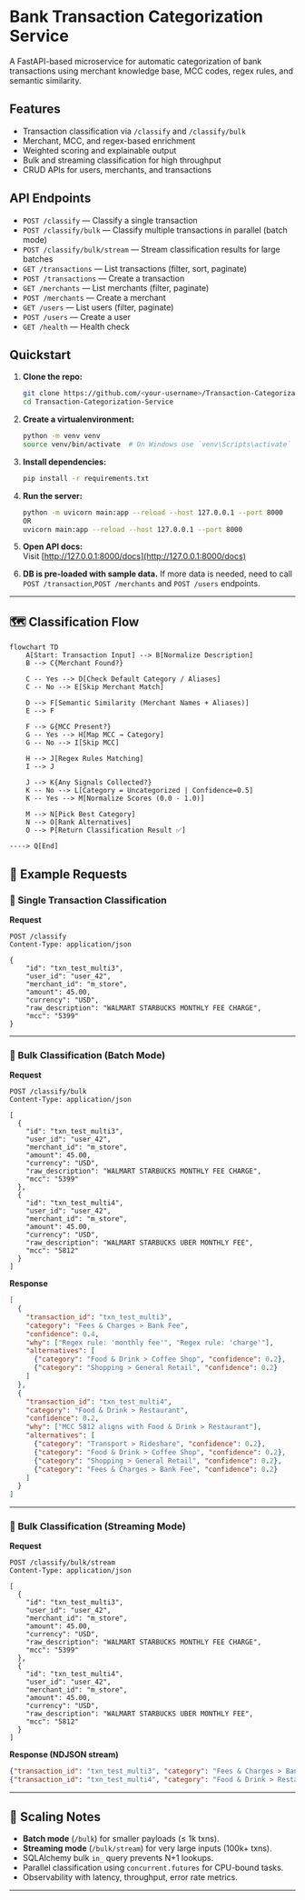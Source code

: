 # Bank Transaction Categorization Service

A FastAPI-based microservice for automatic categorization of bank transactions using merchant knowledge base, MCC codes, regex rules, and semantic similarity.

## Features

- Transaction classification via `/classify` and `/classify/bulk`
- Merchant, MCC, and regex-based enrichment
- Weighted scoring and explainable output
- Bulk and streaming classification for high throughput
- CRUD APIs for users, merchants, and transactions

## API Endpoints

- `POST /classify` — Classify a single transaction
- `POST /classify/bulk` — Classify multiple transactions in parallel (batch mode)
- `POST /classify/bulk/stream` — Stream classification results for large batches
- `GET /transactions` — List transactions (filter, sort, paginate)
- `POST /transactions` — Create a transaction
- `GET /merchants` — List merchants (filter, paginate)
- `POST /merchants` — Create a merchant
- `GET /users` — List users (filter, paginate)
- `POST /users` — Create a user
- `GET /health` — Health check

## Quickstart

1. **Clone the repo:**
   ```bash
   git clone https://github.com/<your-username>/Transaction-Categorization-Service.git
   cd Transaction-Categorization-Service
   ```
2. **Create a virtualenvironment:**
   ```bash
   python -m venv venv
   source venv/bin/activate  # On Windows use `venv\Scripts\activate` if this step fails, please ignore and proceed to next step.
   ``` 
   
3. **Install dependencies:**
   ```bash
   pip install -r requirements.txt
   ```

4. **Run the server:**
   ```bash
   python -m uvicorn main:app --reload --host 127.0.0.1 --port 8000
   OR
   uvicorn main:app --reload --host 127.0.0.1 --port 8000
   ```

5. **Open API docs:**  
   Visit [http://127.0.0.1:8000/docs](http://127.0.0.1:8000/docs)

6. **DB is pre-loaded with sample data.** 
    If more data is needed, need to call `POST /transaction`,`POST /merchants` and `POST /users` endpoints.
---

## 🗺️ Classification Flow

```mermaid
flowchart TD
    A[Start: Transaction Input] --> B[Normalize Description]
    B --> C{Merchant Found?}
    
    C -- Yes --> D[Check Default Category / Aliases]
    C -- No --> E[Skip Merchant Match]

    D --> F[Semantic Similarity (Merchant Names + Aliases)]
    E --> F

    F --> G{MCC Present?}
    G -- Yes --> H[Map MCC → Category]
    G -- No --> I[Skip MCC]

    H --> J[Regex Rules Matching]
    I --> J

    J --> K{Any Signals Collected?}
    K -- No --> L[Category = Uncategorized | Confidence=0.5]
    K -- Yes --> M[Normalize Scores (0.0 - 1.0)]

    M --> N[Pick Best Category]
    N --> O[Rank Alternatives]
    O --> P[Return Classification Result ✅]

----> Q[End]
```

## 📂 Example Requests

### 🔹 Single Transaction Classification
**Request**
```http
POST /classify
Content-Type: application/json

{
    "id": "txn_test_multi3",
    "user_id": "user_42",
    "merchant_id": "m_store",
    "amount": 45.00,
    "currency": "USD",
    "raw_description": "WALMART STARBUCKS MONTHLY FEE CHARGE",
    "mcc": "5399"
}
```

---

### 🔹 Bulk Classification (Batch Mode)
**Request**
```http
POST /classify/bulk
Content-Type: application/json

[
  {
    "id": "txn_test_multi3",
    "user_id": "user_42",
    "merchant_id": "m_store",
    "amount": 45.00,
    "currency": "USD",
    "raw_description": "WALMART STARBUCKS MONTHLY FEE CHARGE",
    "mcc": "5399"
  },
  {
    "id": "txn_test_multi4",
    "user_id": "user_42",
    "merchant_id": "m_store",
    "amount": 45.00,
    "currency": "USD",
    "raw_description": "WALMART STARBUCKS UBER MONTHLY FEE",
    "mcc": "5812"
  }
]
```

**Response**
```json
[
  {
    "transaction_id": "txn_test_multi3",
    "category": "Fees & Charges > Bank Fee",
    "confidence": 0.4,
    "why": ["Regex rule: 'monthly fee'", "Regex rule: 'charge'"],
    "alternatives": [
      {"category": "Food & Drink > Coffee Shop", "confidence": 0.2},
      {"category": "Shopping > General Retail", "confidence": 0.2}
    ]
  },
  {
    "transaction_id": "txn_test_multi4",
    "category": "Food & Drink > Restaurant",
    "confidence": 0.2,
    "why": ["MCC 5812 aligns with Food & Drink > Restaurant"],
    "alternatives": [
      {"category": "Transport > Rideshare", "confidence": 0.2},
      {"category": "Food & Drink > Coffee Shop", "confidence": 0.2},
      {"category": "Shopping > General Retail", "confidence": 0.2},
      {"category": "Fees & Charges > Bank Fee", "confidence": 0.2}
    ]
  }
]
```

---

### 🔹 Bulk Classification (Streaming Mode)
**Request**
```http
POST /classify/bulk/stream
Content-Type: application/json

[
  {
    "id": "txn_test_multi3",
    "user_id": "user_42",
    "merchant_id": "m_store",
    "amount": 45.00,
    "currency": "USD",
    "raw_description": "WALMART STARBUCKS MONTHLY FEE CHARGE",
    "mcc": "5399"
  },
  {
    "id": "txn_test_multi4",
    "user_id": "user_42",
    "merchant_id": "m_store",
    "amount": 45.00,
    "currency": "USD",
    "raw_description": "WALMART STARBUCKS UBER MONTHLY FEE",
    "mcc": "5812"
  }
]
```

**Response (NDJSON stream)**
```json
{"transaction_id": "txn_test_multi3", "category": "Fees & Charges > Bank Fee", "confidence": 0.4, "why": ["Regex rule: 'monthly fee'", "Regex rule: 'charge'"], "alternatives": [{"category": "Food & Drink > Coffee Shop", "confidence": 0.2}, {"category": "Shopping > General Retail", "confidence": 0.2}]}
{"transaction_id": "txn_test_multi4", "category": "Food & Drink > Restaurant", "confidence": 0.2, "why": ["MCC 5812 aligns with Food & Drink > Restaurant"], "alternatives": [{"category": "Transport > Rideshare", "confidence": 0.2}, {"category": "Food & Drink > Coffee Shop", "confidence": 0.2}, {"category": "Shopping > General Retail", "confidence": 0.2}, {"category": "Fees & Charges > Bank Fee", "confidence": 0.2}]}
```

---

## 🚀 Scaling Notes

- **Batch mode** (`/bulk`) for smaller payloads (≤ 1k txns).
- **Streaming mode** (`/bulk/stream`) for very large inputs (100k+ txns).
- SQLAlchemy bulk `in_` query prevents N+1 lookups.
- Parallel classification using `concurrent.futures` for CPU-bound tasks.
- Observability with latency, throughput, error rate metrics.

---

